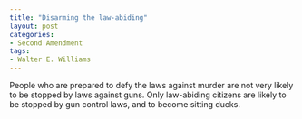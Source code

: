 ```yaml
---
title: "Disarming the law-abiding"
layout: post
categories:
- Second Amendment
tags:
- Walter E. Williams
---
```


People who are prepared to defy the laws against murder are not very likely to be stopped by laws against guns. Only law-abiding citizens are likely to be stopped by gun control laws, and to become sitting ducks.